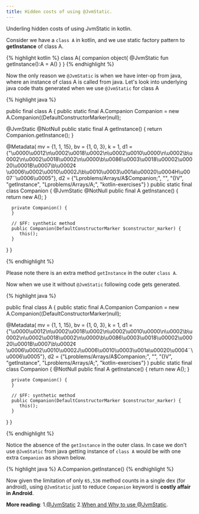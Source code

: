 ```yaml
---
title: Hidden costs of using @JvmStatic.
---
```

Underling hidden costs of using JvmStatic in kotlin.

<!--more-->


Consider we have a `class A` in kotlin, and we use static factory pattern to **getInstance** of class A.

{% highlight kotlin %}
class A{
  companion object{
      @JvmStatic
      fun getInstance():A = A()
  }
}
{% endhighlight %}


Now the only reason we `@JvmStatic` is when we have inter-op from java, where an instance of class A is called from java.
Let's look into underlying java code thats generated when we use `@JvmStatic` for class A

{% highlight java %}

public final class A {
   public static final A.Companion Companion = new A.Companion((DefaultConstructorMarker)null);

   @JvmStatic
   @NotNull
   public static final A getInstance() {
      return Companion.getInstance();
   }

   @Metadata(
      mv = {1, 1, 15},
      bv = {1, 0, 3},
      k = 1,
      d1 = {"\u0000\u0012\n\u0002\u0018\u0002\n\u0002\u0010\u0000\n\u0002\b\u0002\n\u0002\u0018\u0002\n\u0000\b\u0086\u0003\u0018\u00002\u00020\u0001B\u0007\b\u0002¢\u0006\u0002\u0010\u0002J\b\u0010\u0003\u001a\u00020\u0004H\u0007¨\u0006\u0005"},
      d2 = {"Lproblems/Arrays/A$Companion;", "", "()V", "getInstance", "Lproblems/Arrays/A;", "kotlin-exercises"}
   )
   public static final class Companion {
      @JvmStatic
      @NotNull
      public final A getInstance() {
         return new A();
      }

      private Companion() {
      }

      // $FF: synthetic method
      public Companion(DefaultConstructorMarker $constructor_marker) {
         this();
      }
   }
}

{% endhighlight %}


Please note there is an extra method `getInstance` in the outer `class A`.


Now when we use it without `@JvmStatic` following code gets generated.

{% highlight java %}

public final class A {
   public static final A.Companion Companion = new A.Companion((DefaultConstructorMarker)null);

   @Metadata(
      mv = {1, 1, 15},
      bv = {1, 0, 3},
      k = 1,
      d1 = {"\u0000\u0012\n\u0002\u0018\u0002\n\u0002\u0010\u0000\n\u0002\b\u0002\n\u0002\u0018\u0002\n\u0000\b\u0086\u0003\u0018\u00002\u00020\u0001B\u0007\b\u0002¢\u0006\u0002\u0010\u0002J\u0006\u0010\u0003\u001a\u00020\u0004¨\u0006\u0005"},
      d2 = {"Lproblems/Arrays/A$Companion;", "", "()V", "getInstance", "Lproblems/Arrays/A;", "kotlin-exercises"}
   )
   public static final class Companion {
      @NotNull
      public final A getInstance() {
         return new A();
      }

      private Companion() {
      }

      // $FF: synthetic method
      public Companion(DefaultConstructorMarker $constructor_marker) {
         this();
      }
   }
}

{% endhighlight %}

Notice the absence of the `getInstance` in the outer class. In case we don't use `@JvmStatic` from java getting instance of `class A` would be with one extra `Companion` as shown below.

{% highlight java %}
 A.Companion.getInstance()
{% endhighlight %}

Now given the limitation of only `65,536` method counts in a single dex (for android), using `@JvmStatic` just to reduce `Companion` keyword is **costly affair in Android**.

**More reading**:
1.[@JvmStatic](https://kotlinlang.org/api/latest/jvm/stdlib/kotlin.jvm/-jvm-static/index.html)
2.[When and Why to use @JvmStatic](https://stackoverflow.com/questions/48780003/why-and-when-to-use-jvmstatic-with-companion-objects).
